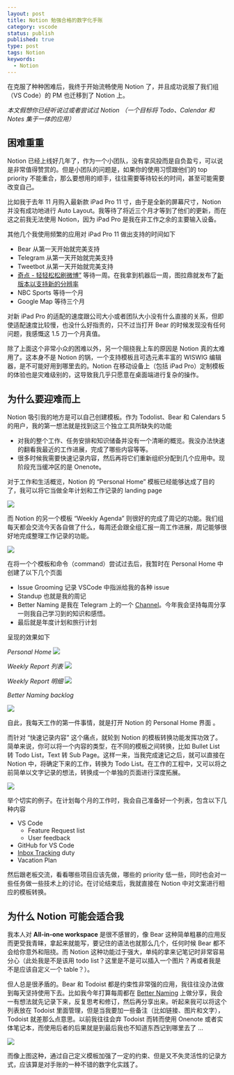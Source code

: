 ```yaml
---
layout: post
title: Notion 勉强合格的数字化手账
category: vscode
status: publish
published: true
type: post
tags: Notion
keywords:
  - Notion
---
```


在克服了种种困难后，我终于开始流畅使用 Notion 了，并且成功说服了我们组（VS Code）的 PM 也迁移到了 Notion 上。

_本文假想你已经听说过或者尝试过 Notion （一个目标将 Todo、Calendar 和 Notes 集于一体的应用）_

## 困难重重
Notion 已经上线好几年了，作为一个小团队，没有拿风投而是自负盈亏，可以说是非常值得赞赏的。但是小团队的问题是，如果你的使用习惯跟他们的 top priority 不能重合，那么要想用的顺手，往往需要等待较长的时间，甚至可能需要改变自己。

比如我于去年 11 月购入最新款 iPad Pro 11 寸，由于是全新的屏幕尺寸，Notion 并没有成功地进行 Auto Layout。我等待了将近三个月才等到了他们的更新，而在这之前我无法使用 Notion，因为 iPad Pro 是我在非工作之余的主要输入设备。

其他几个我使用频繁的应用对 iPad Pro 11 做出支持的时间如下

* Bear 从第一天开始就完美支持
* Telegram 从第一天开始就完美支持
* Tweetbot 从第一天开始就完美支持
* [‎奇点 - 轻轻松松刷微博”](https://itunes.apple.com/cn/app/qi-dian/id947792507) 等待一周。在我拿到机器后一周，图拉鼎就发布了[新版本以支持新的分辨率](https://www.weibo.com/1846569133/H4hABfiEt?filter=hot&root_comment_id=0&type=comment#_rnd1551123038413)
* NBC Sports 等待一个月
* Google Map 等待三个月

对新 iPad Pro 的适配的速度跟公司大小或者团队大小没有什么直接的关系，但即使适配速度比较慢，也没什么好指责的，只不过当打开 Bear 的时候发现没有任何问题，我感慨这 1.5 刀一个月真值。

除了上面这个非常小众的困难以外，另一个阻挠我上车的原因是 Notion 真的太难用了。这本身不是 Notion 的锅，一个支持模板且可选元素丰富的 WISWIG 编辑器，是不可能好用到哪里去的。Notion 在移动设备上（包括 iPad Pro）定制模板的体验也是灾难级别的，这导致我几乎只愿意在桌面端进行复杂的操作。

## 为什么要迎难而上
Notion 吸引我的地方是可以自己创建模板。作为 Todolist、Bear 和 Calendars 5 的用户，我的第一想法就是找到这三个独立工具所缺失的功能

* 对我的整个工作、任务安排和知识储备并没有一个清晰的概览。我没办法快速的翻看我最近的工作进展，完成了哪些内容等等。
* 很多时候我需要快速记录内容，然后再将它们重新组织分配到几个应用中。现阶段充当缓冲区的是 Onenote。

对于工作和生活概览，Notion 的 “Personal Home” 模板已经能够达成了目的了，我可以将它当做全年计划和工作记录的 landing page

![](https://github.com/rebornix/rebornix.github.io/blob/master/_posts/images/personal-home-template.png)


而 Notion 的另一个模板 “Weekly Agenda” 则很好的完成了周记的功能。我们组每天都会交流今天各自做了什么，每周还会跟全组汇报一周工作进展，周记能够很好地完成整理工作记录的功能。

![](https://github.com/rebornix/rebornix.github.io/blob/master/_posts/images/weekly-agenda.png)


在将一个个模板和命令（command）尝试过去后，我暂时在 Personal Home 中创建了以下几个页面

* Issue Grooming 记录 VSCode 中指派给我的各种 issue
* Standup 也就是我的周记
* Better Naming 是我在 Telegram 上的一个 [Channel](https://t.me/rebornix)。今年我会坚持每周分享一则我自己学习到的知识和感悟。
* 最后就是年度计划和旅行计划

呈现的效果如下

_Personal Home_
![](https://github.com/rebornix/rebornix.github.io/blob/master/_posts/images/rebornix-personal-home.png)

_Weekly Report 列表_
![](https://github.com/rebornix/rebornix.github.io/blob/master/_posts/images/rebornix-standup.png)

_Weekly Report 明细_
![](https://github.com/rebornix/rebornix.github.io/blob/master/_posts/images/rebornix-standup-details.png)

_Better Naming backlog_

![](https://github.com/rebornix/rebornix.github.io/blob/master/_posts/images/better-naming-details.png)


自此，我每天工作的第一件事情，就是打开 Notion 的 Personal Home 界面 。

而针对 “快速记录内容” 这个痛点，就轮到 Notion 的模板转换功能发挥功效了。简单来说，你可以将一个内容的类型，在不同的模板之间转换，比如 Bullet List 转 Todo List，Text 转 Sub Page。这样一来，当我完成速记之后，就可以直接在 Notion 中，将确定下来的工作，转换为 Todo List。在工作的工程中，又可以将之前简单以文字记录的想法，转换成一个单独的页面进行深度拓展。

![](https://github.com/rebornix/rebornix.github.io/blob/master/_posts/images/notion-transformation.png)

举个切实的例子。在计划每个月的工作时，我会自己准备好一个列表，包含以下几种内容

* VS Code
	* Feature Request list
	* User feedback
* GitHub for VS Code
* [Inbox Tracking](https://github.com/Microsoft/vscode/wiki/Issue-Tracking) duty
* Vacation Plan

然后跟老板交流，看看哪些项目应该先做，哪些的 priority 低一些，同时也会对一些任务做一些技术上的讨论。在讨论结束后，我就直接在 Notion 中对文案进行相应的模板转换。

## 为什么 Notion 可能会适合我
我本人对 **All-in-one workspace** 是很不感冒的，像 Bear 这种简单粗暴的应用反而更受我青睐，拿起来就能写，要记住的语法也就那么几个，任何时候 Bear 都不会给你意外和阻挠。而 Notion 这种功能过于强大，单纯的拿来记笔记时非常容易分心（此处我是不是该用 todo list？这里是不是可以插入一个图片？再或者我是不是应该自定义一个 table？）。

但人总是很矛盾的。Bear 和 Todoist 都是约束性非常强的应用，我往往没办法做到每天坚持使用下去。比如我今年打算每周都在 [Better Naming](https://t.me/rebornix) 上做分享，我会一有想法就先记录下来，反复思考和修订，然后再分享出来。听起来我可以将这个列表放在 Todoist 里面管理，但是当我要加一些备注（比如链接、图片和文字），Todoist 就差那么点意思。以前我往往会弃 Todoist 而转而使用 Onenote 或者实体笔记本，而使用后者的后果就是到最后我也不知道东西记到哪里去了 …

![](https://github.com/rebornix/rebornix.github.io/blob/master/_posts/images/better-naming-details.png)

而像上图这种，通过自己定义模板加强了一定的约束、但是又不失灵活性的记录方式，应该算是对手账的一种不错的数字化实践了。
